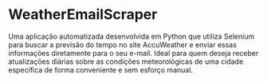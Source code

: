 # WeatherEmailScraper
Uma aplicação automatizada desenvolvida em Python que utiliza Selenium para buscar a previsão do tempo no site AccuWeather e enviar essas informações diretamente para o seu e-mail. Ideal para quem deseja receber atualizações diárias sobre as condições meteorológicas de uma cidade específica de forma conveniente e sem esforço manual.
